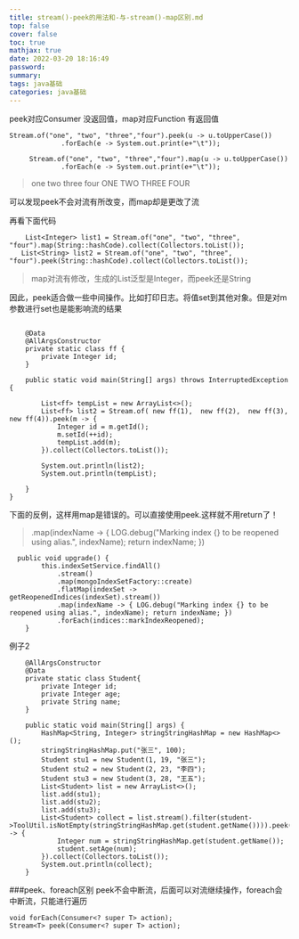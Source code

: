 ```yaml
---
title: stream()-peek的用法和-与-stream()-map区别.md
top: false
cover: false
toc: true
mathjax: true
date: 2022-03-20 18:16:49
password:
summary:
tags: java基础
categories: java基础
---
```

peek对应Consumer   没返回值，map对应Function  有返回值
   ~~~
Stream.of("one", "two", "three","four").peek(u -> u.toUpperCase())
                .forEach(e -> System.out.print(e+"\t"));

        Stream.of("one", "two", "three","four").map(u -> u.toUpperCase())
                .forEach(e -> System.out.print(e+"\t"));
~~~
>one	two	three	four	ONE	TWO	THREE	FOUR	

可以发现peek不会对流有所改变，而map却是更改了流

再看下面代码
~~~
    List<Integer> list1 = Stream.of("one", "two", "three", "four").map(String::hashCode).collect(Collectors.toList());
   List<String> list2 = Stream.of("one", "two", "three", "four").peek(String::hashCode).collect(Collectors.toList());
~~~
> map对流有修改，生成的List泛型是Integer，而peek还是String


因此，peek适合做一些中间操作。比如打印日志。将值set到其他对象。但是对m参数进行set也是能影响流的结果

~~~

    @Data
    @AllArgsConstructor
    private static class ff {
        private Integer id;
    }

    public static void main(String[] args) throws InterruptedException {

        List<ff> tempList = new ArrayList<>();
        List<ff> list2 = Stream.of( new ff(1),  new ff(2),  new ff(3),  new ff(4)).peek(m -> {
            Integer id = m.getId();
            m.setId(++id);
            tempList.add(m);
        }).collect(Collectors.toList());

        System.out.println(list2);
        System.out.println(tempList);

    }
}
~~~


下面的反例，这样用map是错误的。可以直接使用peek.这样就不用return了！
> .map(indexName -> { LOG.debug("Marking index {} to be reopened using alias.", indexName); return indexName; })

~~~
  public void upgrade() {
        this.indexSetService.findAll()
            .stream()
            .map(mongoIndexSetFactory::create)
            .flatMap(indexSet -> getReopenedIndices(indexSet).stream())
            .map(indexName -> { LOG.debug("Marking index {} to be reopened using alias.", indexName); return indexName; })
            .forEach(indices::markIndexReopened);
    }
~~~

例子2
~~~
    @AllArgsConstructor
    @Data
    private static class Student{
        private Integer id;
        private Integer age;
        private String name;
    }

    public static void main(String[] args) {
        HashMap<String, Integer> stringStringHashMap = new HashMap<>();
        stringStringHashMap.put("张三", 100);
        Student stu1 = new Student(1, 19, "张三");
        Student stu2 = new Student(2, 23, "李四");
        Student stu3 = new Student(3, 28, "王五");
        List<Student> list = new ArrayList<>();
        list.add(stu1);
        list.add(stu2);
        list.add(stu3);
        List<Student> collect = list.stream().filter(student->ToolUtil.isNotEmpty(stringStringHashMap.get(student.getName()))).peek(student -> {
            Integer num = stringStringHashMap.get(student.getName());
            student.setAge(num);
        }).collect(Collectors.toList());
        System.out.println(collect);
    }
~~~


###peek、foreach区别
peek不会中断流，后面可以对流继续操作，foreach会中断流，只能进行遍历
~~~
void forEach(Consumer<? super T> action);
Stream<T> peek(Consumer<? super T> action);
~~~
